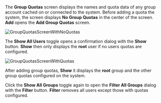 ---
---

The **Group Quotas** screen displays the names and quota data of any group account cached on or connected to the system. Before adding a quota the system, the screen displays **No Group Quotas** in the center of the screen. **Add** opens the **Add Group Quotas** screen.

![GroupQuotasScreenWithNoQuotas](/images/SCALE/22.12/GroupQuotasScreenWithNoQuotas.png "User Quotas Screen no Quotas")

The **Show All Users** toggle opens a confirmation dialog with the **Show** button. **Show** then only displays the **root** user if no users quotas are configured. 

![GroupQuotasScreenWithQuotas](/images/SCALE/22.12/GroupQuotasScreenWithQuotas.png "Group Quotas Screen with Quotas")

After adding group quotas, **Show** it displays the **root** group and the other group quotas configured on the system.

Click the **Show All Groups** toggle again to open the **Filter All Groups** dialog with the **Filter** button. **Filter** removes all users except those with quotas configured.